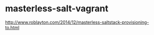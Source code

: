 masterless-salt-vagrant
=======================

http://www.roblayton.com/2014/12/masterless-saltstack-provisioning-to.html
